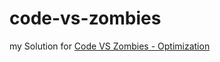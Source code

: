 # code-vs-zombies
my Solution for [Code VS Zombies - Optimization](https://www.codingame.com/ide/puzzle/code-vs-zombies)
